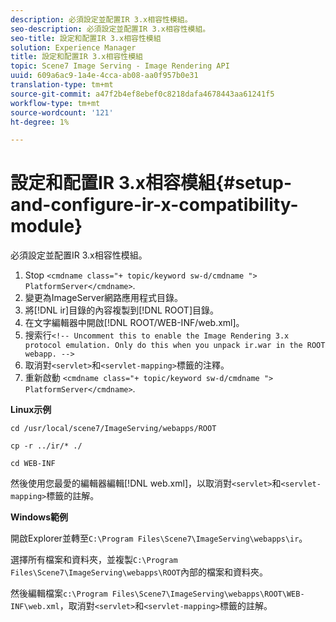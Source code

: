 ```yaml
---
description: 必須設定並配置IR 3.x相容性模組。
seo-description: 必須設定並配置IR 3.x相容性模組。
seo-title: 設定和配置IR 3.x相容性模組
solution: Experience Manager
title: 設定和配置IR 3.x相容性模組
topic: Scene7 Image Serving - Image Rendering API
uuid: 609a6ac9-1a4e-4cca-ab08-aa0f957b0e31
translation-type: tm+mt
source-git-commit: a47f2b4ef8ebef0c8218dafa4678443aa61241f5
workflow-type: tm+mt
source-wordcount: '121'
ht-degree: 1%

---
```



# 設定和配置IR 3.x相容模組{#setup-and-configure-ir-x-compatibility-module}

必須設定並配置IR 3.x相容性模組。

1. Stop `<cmdname class="+ topic/keyword sw-d/cmdname ">  PlatformServer</cmdname>`.
1. 變更為ImageServer網路應用程式目錄。
1. 將[!DNL ir]目錄的內容複製到[!DNL ROOT]目錄。
1. 在文字編輯器中開啟[!DNL ROOT/WEB-INF/web.xml]。
1. 搜索行`<!-- Uncomment this to enable the Image Rendering 3.x protocol emulation. Only do this when you unpack ir.war in the ROOT webapp. -->`
1. 取消對`<servlet>`和`<servlet-mapping>`標籤的注釋。
1. 重新啟動 `<cmdname class="+ topic/keyword sw-d/cmdname ">  PlatformServer</cmdname>`.

**Linux示例**

`cd /usr/local/scene7/ImageServing/webapps/ROOT`

`cp -r ../ir/* ./`

`cd WEB-INF`

然後使用您最愛的編輯器編輯[!DNL web.xml]，以取消對`<servlet>`和`<servlet-mapping>`標籤的註解。

**Windows範例**

開啟Explorer並轉至`C:\Program Files\Scene7\ImageServing\webapps\ir`。

選擇所有檔案和資料夾，並複製`C:\Program Files\Scene7\ImageServing\webapps\ROOT`內部的檔案和資料夾。

然後編輯檔案`c:\Program Files\Scene7\ImageServing\webapps\ROOT\WEB-INF\web.xml`，取消對`<servlet>`和`<servlet-mapping>`標籤的註解。
